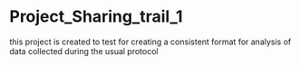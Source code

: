 # Project_Sharing_trail_1
this project is created to test for creating a consistent format for analysis of data collected during the usual protocol
